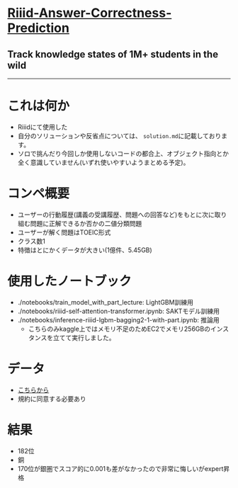 # [Riiid-Answer-Correctness-Prediction](https://www.kaggle.com/c/riiid-test-answer-prediction/overview)
## Track knowledge states of 1M+ students in the wild
------
# これは何か
- Riiidにて使用した
- 自分のソリューションや反省点については、 `solution.md`に記載しております。
- ソロで挑んだり今回しか使用しないコードの都合上、オブジェクト指向とか全く意識していません(いずれ使いやすいようまとめる予定)。

# コンペ概要
- ユーザーの行動履歴(講義の受講履歴、問題への回答など)をもとに次に取り組む問題に正解できるか否かの二値分類問題
- ユーザーが解く問題はTOEIC形式
- クラス数1
- 特徴はとにかくデータが大きい(1億件、5.45GB)

# 使用したノートブック
- ./notebooks/train_model_with_part_lecture: LightGBM訓練用
- ./notebooks/riiid-self-attention-transformer.ipynb: SAKTモデル訓練用
- ./notebooks/inference-riiid-lgbm-bagging2-1-with-part.ipynb: 推論用
    - こちらのみkaggle上ではメモリ不足のためEC2でメモリ256GBのインスタンスを立てて実行しました。

# データ
- [こちらから](https://www.kaggle.com/c/riiid-test-answer-prediction/data)
- 規約に同意する必要あり

# 結果
- 182位
- 銅
- 170位が銀圏でスコア的に0.001も差がなかったので非常に悔しいがexpert昇格
